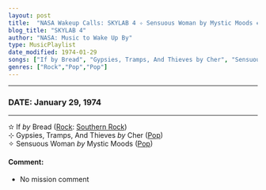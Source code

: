 ```yaml
---
layout: post
title:  "NASA Wakeup Calls: SKYLAB 4 ✧ Sensuous Woman by Mystic Moods ✺ January 29, 1974"
blog_title: "SKYLAB 4"
author: "NASA: Music to Wake Up By"
type: MusicPlaylist
date_modified: 1974-01-29
songs: ["If by Bread", "Gypsies, Tramps, And Thieves by Cher", "Sensuous Woman by Mystic Moods"]
genres: ["Rock","Pop","Pop"]
---
```


----
### DATE: January 29, 1974
----
✫ If *by* Bread ([Rock](https://www.discogs.com/genre/Rock): [Southern Rock](https://www.discogs.com/style/Southern%20Rock)) <a target="blank_" href="https://www.discogs.com/Bread-If/master/221920">
    <i class="fas fa-compact-disc"
       title="Discogs entry for this song"
       alt="Discogs entry for this song"
       style="font-size: 1.1em;"></i></a>
      &nbsp;<br />
⊹ Gypsies, Tramps, And Thieves *by* Cher ([Pop](https://www.discogs.com/genre/Pop)) <a target="blank_" href="https://www.discogs.com/Ch%C3%A9r-Gypsies-Tramps-Thieves/release/11086493">
    <i class="fas fa-compact-disc"
       title="Discogs entry for this song"
       alt="Discogs entry for this song"
       style="font-size: 1.1em;"></i></a>
      &nbsp;<br />
✧ Sensuous Woman *by* Mystic Moods ([Pop](https://www.discogs.com/genre/Pop)) <a target="blank_" href="https://www.discogs.com/The-Mystic-Moods-Orchestra-Sensuous-Woman/release/7525383">
    <i class="fas fa-compact-disc"
       title="Discogs entry for this song"
       alt="Discogs entry for this song"
       style="font-size: 1.1em;"></i></a>
    

#### Comment:
* No mission comment



<br/>
<center>
	<a target="_blank"
	   href="https://twitter.com/intent/tweet?hashtags=Space,NASA,Playlist,NASAWakeupCalls,SpaceProgram&text=🚀 {{ page.author}}, '{{ page.songs.first }}' {{ page.title }}, {{ page.date | date: '%B %d, %Y' }}, {{ site.url }}{{ page.url }}&via=nasawakeupcalls"><i class="fab fa-twitter" title="Tweet this page" alt="Tweet this page" style="font-size: 1.3em;"></i></a>
	&nbsp; 	<i class="fas fa-user-astronaut" style="font-size: 1.5em;"></i> &nbsp;
    <a id="custom_amazon_link"
       type="amzn" search="#"
       category="popular music">
    <i class="fab fa-amazon" style="font-size: 1.3em;"></i></a>
</center>

<!-- Randomly resolve an individual entry from a song array -->
<script src="/assets/javascript/seedrandom.min.js"></script>
<script>
  var wake_me_up = ["If by Bread", "Gypsies, Tramps, And Thieves by Cher", "Sensuous Woman by Mystic Moods"];
  var prng = new Math.seedrandom();
  function randomSong() {
    song = wake_me_up[Math.floor(Math.random() * wake_me_up.length)];
    var amazon_link = document.getElementById("custom_amazon_link");
    amazon_link.setAttribute("search", song);
  }
  window.onload = randomSong();
</script>
